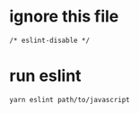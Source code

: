 # ignore this file

```
/* eslint-disable */
```


# run eslint

```
yarn eslint path/to/javascript
```
